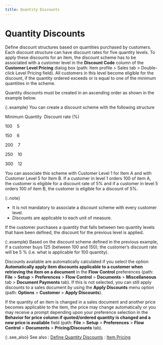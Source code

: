 ```yaml
---
title: Quantity Discounts
---
```


# Quantity Discounts


Define discount structures based on quantities purchased by customers.  Each discount structure can have discount rates for five quantity levels.  To apply these discounts for an item, the discount scheme has to be associated  with a customer level in the **Discount 
 Code** column of the **Customer Level 
 Pricing** dialog box (path: Item profile > Sales tab > Double-click  Level Pricing field). All customers in this level become eligible for  the discount, if the quantity ordered exceeds or is equal to one of the  minimum quantities in the scheme.


Quantity discounts must be created in an ascending order as shown in  the example below.


{:.example}
You can  create a discount scheme with the following structure


Minimum Quantity  Discount rate (%)


100    5


150    6


200    7


250     10


300     12


You can associate this scheme with Customer Level 1 for Item A and with  Customer Level 5 for Item B. If a customer in level 1 orders 100 of item  A, the customer is eligible for a discount rate of 5% and if a customer  in level 5 orders 100 of item B, the customer is eligible for a discount  of 5%.


{:.note}
- It is not mandatory  to associate a discount scheme with every customer level.
- Discounts are applicable  to each unit of measure.


If the customer purchases a quantity that falls between two quantity  levels that have been defined, the discount for the previous level is  applied.


{:.example}
Based on the discount scheme defined in the  previous example, if a customer buys 125 (between 100 and 150); the customer’s  discount rate will be 5 % (i.e. what is applicable for 100 quantity).


Discounts available are automatically calculated if you select the option  **Automatically apply item discounts applicable 
 to a customer when retrieving the item on a document** in the **Flow** **Control**  preferences (path: **File** > **Setup** > **Preferences**  > **Flow Control** > **Documents**  > **Miscellaneous** tab > **Document Payments** tab). If this is not  selected, you can still apply discounts to a sales document by using the  **Apply Discounts** menu option (path:  **Options** > **Customer**  > **Apply Discounts**).


If the quantity of an item is changed in a sales document and another  price becomes applicable to the item, the price may change automatically  or you may receive a prompt depending upon your preference selection in  the **Behavior for price column if quoted/ordered 
 quantity is changed and a new price is available** field (path: **File** > **Setup**  > **Preferences** > **Flow 
 Control** > **Documents**  > **Pricing/Discounts** tab).


{:.see_also}
See also
: [Define  Quantity Discounts]({{site.mi_baseurl}}/item-profile-details/item-pricing/discounts-and-special-pricing/quantity-discounts/setting_up_a_quantity_discount_scheme.html)
: [Item Pricing]({{site.mi_baseurl}}/item-profile-details/item-pricing/item_pricing.html)
